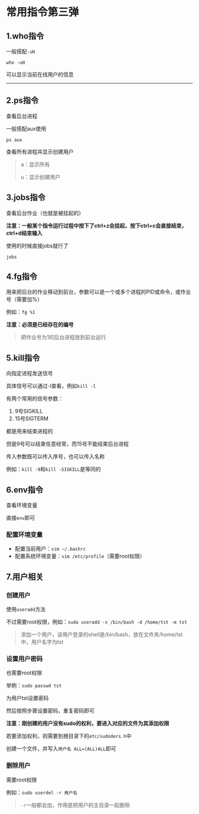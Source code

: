 # 常用指令第三弹

## 1.who指令

一般搭配`-uH`

`who -uH`

可以显示当前在线用户的信息

---

## 2.ps指令

查看后台进程

一般搭配aux使用

`ps aux`

查看所有进程并显示创建用户

> a：显示所有
>
> u：显示创建用户

## 3.jobs指令

查看后台作业（也就是被挂起的）

**注意：一般某个指令运行过程中按下了ctrl+z会挂起，按下ctrl+c会直接结束，ctrl+d结束输入**

使用的时候直接jobs就行了

`jobs`

## 4.fg指令

用来把后台的作业移动到前台，参数可以是一个或多个进程的PID或命令，或作业号（需要加%）

例如：`fg %1`

**注意：必须是已经存在的编号**

> 把作业号为1的后台进程放到前台运行

## 5.kill指令

向指定进程发送信号

具体信号可以通过-l查看，例如`kill -l`

有两个常用的信号参数：

1. 9号SIGKILL
2. 15号SIGTERM

都是用来结束进程的

但是9号可以结束任意经常，而15号不能结束后台进程

传入参数既可以传入序号，也可以传入名称

例如：`kill -9`和`kill -SIGKILL`是等同的

## 6.env指令

查看环境变量

直接`env`即可

### 配置环境变量

- 配置当前用户：`vim ~/.bashrc`
- 配置系统环境变量：`vim /etc/profile`（需要root权限）

## 7.用户相关

### 创建用户

使用`useradd`方法

不过需要root权限，例如：`sudo useradd -s /bin/bash -d /home/tst -m tst`

> 添加一个用户，该用户登录的shell是/bin/bash，放在文件夹/home/tst中，用户名字为tst

### 设置用户密码

也需要root权限

举例：`sudo passwd tst`

为用户tst设置密码

然后按照步骤设置密码，重复密码即可

**注意：刚创建的用户没有sudo的权利，要进入对应的文件为其添加权限**

若要添加权利，则需要到根目录下的`etc/sudoders.h`中

创建一个文件，并写入`用户名 ALL=(ALL)ALL`即可

### 删除用户

需要root权限

例如：`sudo userdel -r 用户名`

> `-r`一般都会加，作用是把用户的主目录一起删除